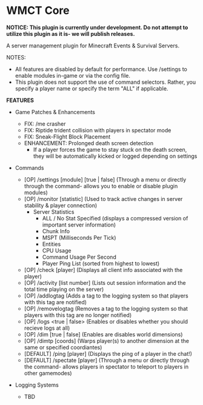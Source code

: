 # WMCT Core

**NOTICE: This plugin is currently under development. Do not attempt to utilize this plugin as it is- we will publish releases.**

A server management plugin for Minecraft Events & Survival Servers.

NOTES: 
- All features are disabled by default for performance. Use /settings to enable modules in-game or via the config file.
- This plugin does not support the use of command selectors. Rather, you specify a player name or specify the term "ALL" if applicable.

**FEATURES**
- Game Patches & Enhancements
  - FIX: /me crasher
  - FIX: Riptide trident collision with players in spectator mode
  - FIX: Sneak-Flight Block Placement
  - ENHANCEMENT: Prolonged death screen detection
    - If a player forces the game to stay stuck on the death screen, they will be automatically kicked or logged depending on settings
    
- Commands
  - [OP] /settings [module] [true | false] (Through a menu or directly through the command- allows you to enable or disable plugin modules)
  - [OP] /monitor [statistic] (Used to track active changes in server stability & player connection)
    - Server Statistics
      - ALL / No Stat Specified (displays a compressed version of important server information)
      - Chunk Info
      - MSPT (Milliseconds Per Tick)
      - Entities
      - CPU Usage
      - Command Usage Per Second
      - Player Ping List (sorted from highest to lowest)
  - [OP] /check [player] (Displays all client info associated with the player)
  - [OP] /activity <player> [list number] (Lists out session information and the total time playing on the server)
  - [OP] /addlogtag <tag> (Adds a tag to the logging system so that players with this tag are notified)
  - [OP] /removelogtag <tag> (Removes a tag to the logging system so that players with this tag are no longer notified)
  - [OP] /logs <true | false> (Enables or disables whether you should recieve logs at all)
  - [OP] /dim <DIM> [true | false] (Enables are disables world dimensions)
  - [OP] /dimtp <player> <DIM> [coords] (Warps player(s) to another dimension at the same or specified coordiantes)
  - [DEFAULT] /ping [player] (Displays the ping of a player in the chat!)
  - [DEFAULT] /spectate [player] (Through a menu or directly through the command- allows players in spectator to teleport to players in other gamemodes)

- Logging Systems
  - TBD
